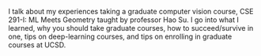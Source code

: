 I talk about my experiences taking a graduate computer vision course, CSE 291-I: ML Meets Geometry taught by professor Hao Su. I go into what I learned, why you should take graduate courses, how to succeed/survive in one, tips on deep-learning courses, and tips on enrolling in graduate courses at UCSD.